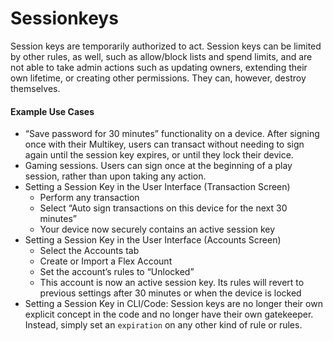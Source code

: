 # Sessionkeys

Session keys are temporarily authorized to act. Session keys can be limited by other rules, as well, such as allow/block lists and spend limits, and are not able to take admin actions such as updating owners, extending their own lifetime, or creating other permissions. They can, however, destroy themselves.

#### Example Use Cases

* “Save password for 30 minutes” functionality on a device. After signing once with their Multikey, users can transact without needing to sign again until the session key expires, or until they lock their device.
* Gaming sessions. Users can sign once at the beginning of a play session, rather than upon taking any action.
* Setting a Session Key in the User Interface (Transaction Screen)
  * Perform any transaction
  * Select “Auto sign transactions on this device for the next 30 minutes”
  * Your device now securely contains an active session key
* Setting a Session Key in the User Interface (Accounts Screen)
  * Select the Accounts tab
  * Create or Import a Flex Account
  * Set the account’s rules to “Unlocked”
  * This account is now an active session key. Its rules will revert to previous settings after 30 minutes or when the device is locked
* Setting a Session Key in CLI/Code: Session keys are no longer their own explicit concept in the code and no longer have their own gatekeeper. Instead, simply set an `expiration` on any other kind of rule or rules.


